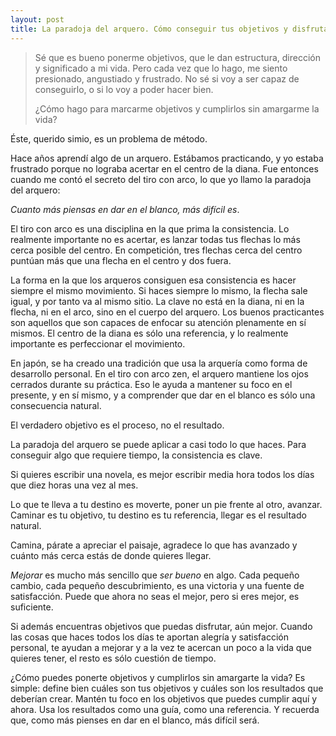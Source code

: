 ```yaml
---
layout: post
title: La paradoja del arquero. Cómo conseguir tus objetivos y disfrutar de ello
---
```


>Sé que es bueno ponerme objetivos, que le dan estructura, dirección y significado a mi vida. Pero cada vez que lo hago, me siento presionado, angustiado y frustrado. No sé si voy a ser capaz de conseguirlo, o si lo voy a poder hacer bien.
>
>¿Cómo hago para marcarme objetivos y cumplirlos sin amargarme la vida?

Éste, querido simio, es un problema de método.

Hace años aprendí algo de un arquero. Estábamos practicando, y yo estaba frustrado porque no lograba acertar en el centro de la diana. Fue entonces cuando me contó el secreto del tiro con arco, lo que yo llamo la paradoja del arquero:

*Cuanto más piensas en dar en el blanco, más difícil es*.

El tiro con arco es una disciplina en la que prima la consistencia. Lo realmente importante no es acertar, es lanzar todas tus flechas lo más cerca posible del centro. En competición, tres flechas cerca del centro puntúan más que una flecha en el centro y dos fuera.

La forma en la que los arqueros consiguen esa consistencia es hacer siempre el mismo movimiento. Si haces siempre lo mismo, la flecha sale igual, y por tanto va al mismo sitio. La clave no está en la diana, ni en la flecha, ni en el arco, sino en el cuerpo del arquero. Los buenos practicantes son aquellos que son capaces de enfocar su atención plenamente en sí mismos. El centro de la diana es sólo una referencia, y lo realmente importante es perfeccionar el movimiento.

En japón, se ha creado una tradición que usa la arquería como forma de desarrollo personal. En el tiro con arco zen, el arquero mantiene los ojos cerrados durante su práctica. Eso le ayuda a mantener su foco en el presente, y en sí mismo, y a comprender que dar en el blanco es sólo una consecuencia natural.

El verdadero objetivo es el proceso, no el resultado.

La paradoja del arquero se puede aplicar a casi todo lo que haces. Para conseguir algo que requiere tiempo, la consistencia es clave.

Si quieres escribir una novela, es mejor escribir media hora todos los días que diez horas una vez al mes.

Lo que te lleva a tu destino es moverte, poner un pie frente al otro, avanzar. Caminar es tu objetivo, tu destino es tu referencia, llegar es el resultado natural.

Camina, párate a apreciar el paisaje, agradece lo que has avanzado y cuánto más cerca estás de donde quieres llegar.

*Mejorar* es mucho más sencillo que *ser bueno* en algo. Cada pequeño cambio, cada pequeño descubrimiento, es una victoria y una fuente de satisfacción. Puede que ahora no seas el mejor, pero si eres mejor, es suficiente.

Si además encuentras objetivos que puedas disfrutar, aún mejor. Cuando las cosas que haces todos los días te aportan alegría y satisfacción personal, te ayudan a mejorar y a la vez te acercan un poco a la vida que quieres tener, el resto es sólo cuestión de tiempo.

¿Cómo puedes ponerte objetivos y cumplirlos sin amargarte la vida? Es simple: define bien cuáles son tus objetivos y cuáles son los resultados que deberían crear. Mantén tu foco en los objetivos que puedes cumplir aquí y ahora. Usa los resultados como una guía, como una referencia. Y recuerda que, como más pienses en dar en el blanco, más difícil será.
